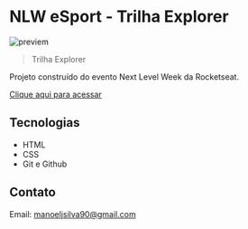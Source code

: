 # NLW eSport - Trilha Explorer

![previem](./.github/preview.png)

> Trilha Explorer

Projeto construído do evento Next Level Week da Rocketseat.

[Clique aqui para acessar](https://manoelsilva90.github.io/nlw2022/)

## Tecnologias

- HTML
- CSS
- Git e Github

## Contato

Email: manoeljsilva90@gmail.com